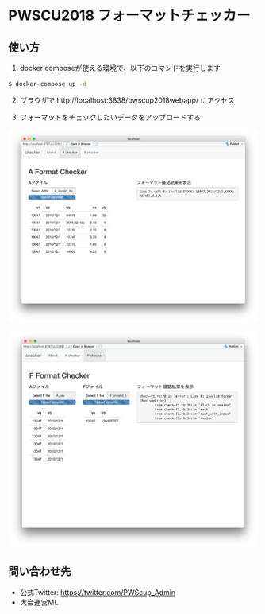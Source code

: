 PWSCU2018 フォーマットチェッカー
===

## 使い方
1. docker composeが使える環境で、以下のコマンドを実行します

```bash
$ docker-compose up -d
```

2. ブラウザで http://localhost:3838/pwscup2018webapp/  にアクセス

3. フォーマットをチェックしたいデータをアップロードする

![匿名加工データAのフォーマットチェック](./checker_A.png)

![推定対応表Fのフォーマットチェック](./checker_F.png)


## 問い合わせ先

- 公式Twitter: https://twitter.com/PWScup_Admin
- 大会運営ML 

